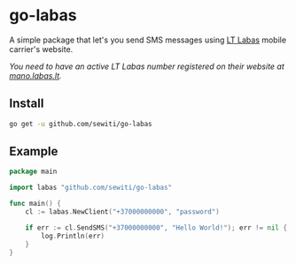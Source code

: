 # go-labas

A simple package that let's you send SMS messages using [LT Labas](https://www.labas.lt/)
mobile carrier's website.

*You need to have an active LT Labas number registered on their website at
[mano.labas.lt](https://mano.labas.lt).*

## Install

```sh
go get -u github.com/sewiti/go-labas
```

## Example

```go
package main

import labas "github.com/sewiti/go-labas"

func main() {
    cl := labas.NewClient("+37000000000", "password")

    if err := cl.SendSMS("+37000000000", "Hello World!"); err != nil {
        log.Println(err)
    }
}
```